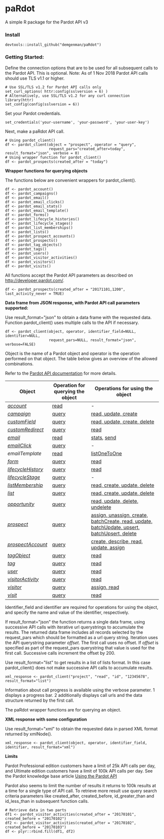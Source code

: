 # paRdot
A simple R package for the Pardot API v3

### Install
```
devtools::install_github("demgenman/paRdot")
```

### Getting Started:

Define the connection options that are to be used for all subsequent calls to the Pardot API. This is optional. Note: As of 1 Nov 2018 Pardot API calls should use TLS v1.1 or higher.

```
# Use SSL/TLS v1.2 for Pardot API calls only
set_curl_options( httr:config(sslversion = 6) ) 
# Alternatively, use SSL/TLS v1.2 for any curl connection
library(httr)
set_config(config(sslversion = 6)) 
```

Set your Pardot credentials.

```
set_credentials('your-username', 'your-password', 'your-user-key')
```
Next, make a paRdot API call.

```
# Using pardot_client()
df <- pardot_client(object = "prospect", operator = "query", 
                    request_pars="created_after=today", result_format="json", verbose = 0)
# Using wrapper function for pardot_client()
df <- pardot_prospects(created_after = "today")
```

**Wrapper functions for querying objects**

The functions below are convenient wrappers for pardot_client(). 

```
df <- pardot_account()
df <- pardot_campaigns()
df <- pardot_email()
df <- pardot_email_clicks()
df <- pardot_email_stats()
df <- pardot_email_template()
df <- pardot_forms()
df <- pardot_lifecycle_histories()
df <- pardot_lifecycle_stages()
df <- pardot_list_memberships()
df <- pardot_lists()
df <- pardot_prospect_accounts()
df <- pardot_prospects()
df <- pardot_tag_objects()
df <- pardot_tags()
df <- pardot_users()
df <- pardot_visitor_activities()
df <- pardot_visitors()
df <- pardot_visits()
```

All functions accept the Pardot API parameters as described on http://developer.pardot.com/.

```
df <- pardot_prospects(created_after = "20171101,1200", last_activity_never = TRUE)
```

**Data frame from JSON response, with Pardot API call parameters supported:**

Use result_format="json" to obtain a data frame with the requested data. Function pardot_client() uses multiple calls to the API if necessary.

```
df <- pardot_client(object, operator, identifier_field=NULL, identifier=NULL, 
                    request_pars=NULL, result_format="json", verbose=FALSE)
```

Object is the name of a Pardot object and operator is the operation performed on that object. The table below gives an overview of the allowed combinations. 

Refer to the [Pardot API documentation](http://developer.pardot.com/) for more details.

Object | Operation for querying the object | Operations for using the object
--- | --- | ---
[_account_](http://developer.pardot.com/kb/object-field-references/#account) | [read](http://developer.pardot.com/kb/api-version-3/accounts/) | -
[_campaign_](http://developer.pardot.com/kb/object-field-references/#campaign) | [query](http://developer.pardot.com/kb/api-version-3/campaigns/) | [read, update, create](http://developer.pardot.com/kb/api-version-3/campaigns/#using-campaigns)
[_customField_](http://developer.pardot.com/kb/object-field-references/#custom-field) | [query](http://developer.pardot.com/kb/api-version-3/custom-fields/) | [read, update, create, delete](http://developer.pardot.com/kb/api-version-3/custom-fields/#using-custom-fields)
[_customRedirect_](http://developer.pardot.com/kb/object-field-references/#custom-redirect) | [query](http://developer.pardot.com/kb/api-version-3/custom-redirects/) | [read](http://developer.pardot.com/kb/api-version-3/custom-redirects/#using-custom-redirects)
[_email_](http://developer.pardot.com/kb/object-field-references/#email) | [read](http://developer.pardot.com/kb/api-version-3/emails/) | [stats](http://developer.pardot.com/kb/api-version-3/emails/#querying-email-stats), [send](http://developer.pardot.com/kb/api-version-3/emails/#sending-one-to-one-emails)
[_emailClick_](http://developer.pardot.com/kb/object-field-references/#email-clicks) | [query](http://developer.pardot.com/kb/api-version-3/batch-email-clicks/) | -
_emailTemplate_ | [read](http://developer.pardot.com/kb/api-version-3/email-templates/) | [listOneToOne](http://developer.pardot.com/kb/api-version-3/email-templates/#list-one-to-one-email-templates)
[_form_](http://developer.pardot.com/kb/object-field-references/#form) | [query](http://developer.pardot.com/kb/api-version-3/forms/) | [read](http://developer.pardot.com/kb/api-version-3/forms/#using-forms)
[_lifecycleHistory_](http://developer.pardot.com/kb/object-field-references/#lifecycle-history) | [query](http://developer.pardot.com/kb/api-version-3/lifecycle-histories/) | [read](http://developer.pardot.com/kb/api-version-3/lifecycle-histories/#using-lifecycle-histories)
[_lifecycleStage_](http://developer.pardot.com/kb/object-field-references/#lifecycle-stage) | [query](http://developer.pardot.com/kb/api-version-3/lifecycle-stages/) | -
[_listMembership_](http://developer.pardot.com/kb/object-field-references/#list-membership) | [query](http://developer.pardot.com/kb/api-version-3/list-memberships/) | [read, create, update, delete](http://developer.pardot.com/kb/api-version-3/list-memberships/#using-list-memberships)
[_list_](http://developer.pardot.com/kb/object-field-references/#list) | [query](http://developer.pardot.com/kb/api-version-3/lists/) | [read, create, update, delete](http://developer.pardot.com/kb/api-version-3/lists/#using-lists)
[_opportunity_](http://developer.pardot.com/kb/object-field-references/#opportunity) | [query](http://developer.pardot.com/kb/api-version-3/opportunities/) | [read, update, delete, undelete](http://developer.pardot.com/kb/api-version-3/opportunities/#using-opportunities)
[_prospect_](http://developer.pardot.com/kb/object-field-references/#prospect) | [query](http://developer.pardot.com/kb/api-version-3/prospects/) | [assign, unassign, create, batchCreate, read, update, batchUpdate, upsert, batchUpsert, delete](http://developer.pardot.com/kb/api-version-3/prospects/#using-prospects)
[_prospectAccount_](http://developer.pardot.com/kb/object-field-references/#prospect-account) | [query](http://developer.pardot.com/kb/api-version-3/prospect-accounts/) | [create, describe, read, update, assign](http://developer.pardot.com/kb/api-version-3/prospect-accounts/#using-prospect-accounts)
[_tagObject_](http://developer.pardot.com/kb/object-field-references/#tag-object) | [query](http://developer.pardot.com/kb/api-version-3/tag-objects/) | [read](http://developer.pardot.com/kb/api-version-3/tag-objects/#using-tagobjects)
[_tag_](http://developer.pardot.com/kb/object-field-references/#tag) | [query](http://developer.pardot.com/kb/api-version-3/tags/) | [read](http://developer.pardot.com/kb/api-version-3/tags/#using-tags)
[_user_](http://developer.pardot.com/kb/object-field-references/#user) | [query](http://developer.pardot.com/kb/api-version-3/users/) | [read](http://developer.pardot.com/kb/api-version-3/users/#using-users)
[_visitorActivity_](http://developer.pardot.com/kb/object-field-references/#visitor-activity) | [query](http://developer.pardot.com/kb/api-version-3/visitor-activities/) | [read](http://developer.pardot.com/kb/api-version-3/visitor-activities/#using-visitor-activities)
[_visitor_](http://developer.pardot.com/kb/object-field-references/#visitor) | [query](http://developer.pardot.com/kb/api-version-3/visitors/) | [assign, read](http://developer.pardot.com/kb/api-version-3/visitors/#using-visitors)
[_visit_](http://developer.pardot.com/kb/object-field-references/#visit) | [query](http://developer.pardot.com/kb/api-version-3/visits/) | [read](http://developer.pardot.com/kb/api-version-3/visits/#using-visits)

Identifier_field and identifier are  required for operations for using the object, and specify the name and value of the identifier, respectively. 

If result_format="json" the function returns a single data frame, using successive API calls with iterative url querystrings to accumulate the results. The returned data frame includes all records selected by the request_pars which should be formatted as a url query string. Iteration uses the API querystring parameter _offset_. The first call uses no offset. If _offset_ is specified as part of the request_pars querystring that value is used for the first call. Successive calls increment the offset by 200. 

Use result_format="list" to get results in a list of lists format. In this case pardot_client() does not make successive API calls to accumulate results. 

```
xml_response <- pardot_client("project", "read", "id", "12345678", result_format="list")
```

Information about call progress is available using the verbose parameter. 1 displays a progress bar. 2 additionally displays call urls and the data structure returned by the first call.

The paRdot wrapper functions are for querying an object.  

**XML response with some configuration**

Use result_format="xml" to obtain the requested data in parsed XML format returned by xmlNode(). 

```
xml_response <- pardot_client(object, operator, identifier_field, identifier, result_format="xml")
```
**Limits**

Pardot Professional edition customers have a limit of 25k API calls per day, and Ultimate edition customers have a limit of 100k API calls per day. See the Pardot knowledge base article [Using the Pardot API](http://help.pardot.com/customer/portal/articles/2128635-using-the-pardot-api)

Pardot also seems to limit the number of results it returns to 100k results at a time for a single type of API call. To retrieve more result use query search criteria parameters like created_after, created_before, id_greater_than and id_less_than in subsequent function calls.
```
# Retrieve data in two parts
df1 <- pardot_visitor_activities(created_after = "20170101", created_before = "20170102")
df2 <- pardot_visitor_activities(created_after = "20170102", created_before = "20170103")
df <- plyr::rbind.fill(df1, df2)
```
